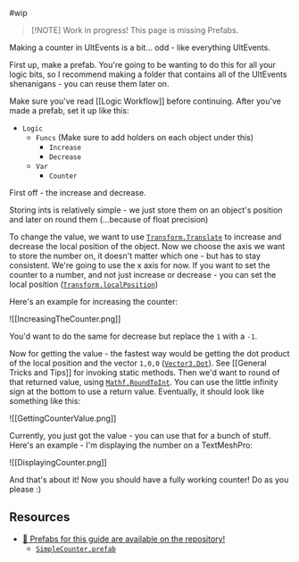 #wip 
> [!NOTE] Work in progress!
> This page is missing Prefabs.

Making a counter in UltEvents is a bit... odd - like everything UltEvents.

First up, make a prefab. You're going to be wanting to do this for all your logic bits, so I recommend making a folder that contains all of the UltEvents shenanigans - you can reuse them later on.

Make sure you've read [[Logic Workflow]] before continuing. 
After you've made a prefab, set it up like this:
- `Logic`
	- `Funcs` (Make sure to add holders on each object under this)
		-  `Increase`
		-  `Decrease`
	- `Var`
		- `Counter`

First off - the increase and decrease.

Storing ints is relatively simple - we just store them on an object's position and later on round them (...because of float precision)

To change the value, we want to use [``Transform.Translate``](https://docs.unity3d.com/ScriptReference/Transform.Translate.html) to increase and decrease the local position of the object. Now we choose the axis we want to store the number on, it doesn't matter which one - but has to stay consistent. We're going to use the x axis for now. If you want to set the counter to a number, and not just increase or decrease - you can set the local position ([``Transform.localPosition``](https://docs.unity3d.com/ScriptReference/Transform-localPosition.html))

Here's an example for increasing the counter:

![[IncreasingTheCounter.png]]

You'd want to do the same for decrease but replace the `1` with a `-1`.

Now for getting the value - the fastest way would be getting the dot product of the local position and the vector `1,0,0` ([`Vector3.Dot`](https://docs.unity3d.com/ScriptReference/Vector3.Dot.html)).
See [[General Tricks and Tips]] for invoking static methods.
Then we'd want to round of that returned value, using [`Mathf.RoundToInt`](https://docs.unity3d.com/ScriptReference/Mathf.RoundToInt.html). You can use the little infinity sign at the bottom to use a return value. Eventually, it should look like something like this:

![[GettingCounterValue.png]]

Currently, you just got the value - you can use that for a bunch of stuff. Here's an example - I'm displaying the number on a TextMeshPro:

![[DisplayingCounter.png]]

And that's about it! Now you should have a fully working counter! Do as you please :)

## Resources

- [📂 Prefabs for this guide are available on the repository!](https://github.com/Lava-Pals/bl-unofficial-docs/tree/main/resources/prefabs/UltEvents%20Counter)
	- [`SimpleCounter.prefab`](https://github.com/Lava-Pals/bl-unofficial-docs/blob/main/resources/prefabs/UltEvents%20Counter/SimpleCounter.prefab)